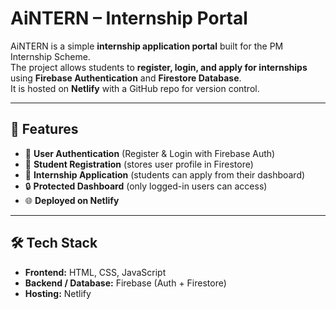 # AiNTERN – Internship Portal

AiNTERN is a simple **internship application portal** built for the PM Internship Scheme.  
The project allows students to **register, login, and apply for internships** using **Firebase Authentication** and **Firestore Database**.  
It is hosted on **Netlify** with a GitHub repo for version control.

---

## 🚀 Features
- 🔐 **User Authentication** (Register & Login with Firebase Auth)
- 📝 **Student Registration** (stores user profile in Firestore)
- 🎯 **Internship Application** (students can apply from their dashboard)
- 🔒 **Protected Dashboard** (only logged-in users can access)
- 🌐 **Deployed on Netlify**

---

## 🛠️ Tech Stack
- **Frontend:** HTML, CSS, JavaScript  
- **Backend / Database:** Firebase (Auth + Firestore)  
- **Hosting:** Netlify  
